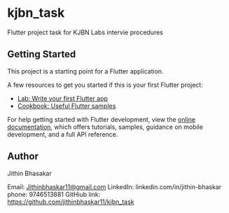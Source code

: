 # kjbn_task

Flutter project task for KJBN Labs intervie procedures


## Getting Started

This project is a starting point for a Flutter application.

A few resources to get you started if this is your first Flutter project:

- [Lab: Write your first Flutter app](https://docs.flutter.dev/get-started/codelab)
- [Cookbook: Useful Flutter samples](https://docs.flutter.dev/cookbook)

For help getting started with Flutter development, view the
[online documentation](https://docs.flutter.dev/), which offers tutorials,
samples, guidance on mobile development, and a full API reference.

## Author
 Jithin Bhasakar

 Email: Jithinbhaskar11@gmail.com
 LinkedIn: linkedin.com/in/jithin-bhaskar
 phone: 9746513881
 GitHiub link: https://github.com/jithinbhaskar11/kjbn_task
